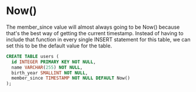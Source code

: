 # Now()
The member_since value will almost always going to be Now() because that's the best way of getting the current timestamp. Instead of having to include that function in every single INSERT statement for this table, we can set this to be the default value for the table.
```sql
CREATE TABLE users (
  id INTEGER PRIMARY KEY NOT NULL,
  name VARCHAR(255) NOT NULL,
  birth_year SMALLINT NOT NULL,
  member_since TIMESTAMP NOT NULL DEFAULT Now()
);
```